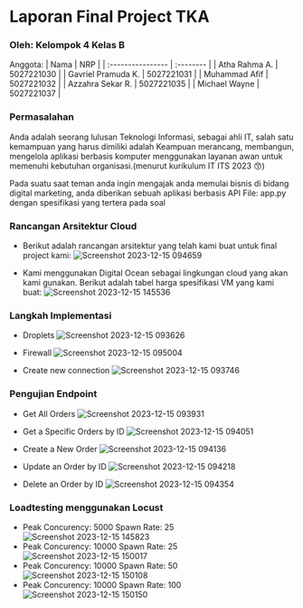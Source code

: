 # Laporan Final Project TKA

### Oleh: Kelompok 4 Kelas B

Anggota:
|        Nama        |    NRP     |
| :----------------  | :--------  |
|   Atha Rahma A.    | 5027221030 |
| Gavriel Pramuda K. | 5027221031 |
|   Muhammad Afif    | 5027221032 |
|  Azzahra Sekar R.  | 5027221035 |
|   Michael Wayne    | 5027221037 |

### Permasalahan

Anda adalah seorang lulusan Teknologi Informasi, sebagai ahli IT, salah satu kemampuan yang harus dimiliki adalah Keampuan merancang, membangun, mengelola aplikasi berbasis komputer menggunakan layanan awan untuk memenuhi kebutuhan organisasi.(menurut kurikulum IT ITS 2023 😙)

Pada suatu saat teman anda ingin mengajak anda memulai bisnis di bidang digital marketing, anda diberikan sebuah aplikasi berbasis API File: app.py dengan spesifikasi yang tertera pada soal

### Rancangan Arsitektur Cloud

- Berikut adalah rancangan arsitektur yang telah kami buat untuk final project kami:
  ![Screenshot 2023-12-15 094659](https://github.com/afif1731/fp-tka-kel4-b/assets/128958228/502b2b63-6d21-4ecd-81f4-b86bca61ee81)

- Kami menggunakan Digital Ocean sebagai lingkungan cloud yang akan kami gunakan. Berikut adalah tabel harga spesifikasi VM yang kami buat:
  ![Screenshot 2023-12-15 145536](https://github.com/afif1731/fp-tka-kel4-b/assets/128958228/7efc5c94-4537-4f96-8a5f-2cc3e063e498)

### Langkah Implementasi

- Droplets
  ![Screenshot 2023-12-15 093626](https://github.com/afif1731/fp-tka-kel4-b/assets/128958228/4de9f2f3-4749-4e98-b22a-c1675920e624)

- Firewall
  ![Screenshot 2023-12-15 095004](https://github.com/afif1731/fp-tka-kel4-b/assets/128958228/d99239c1-f52c-4b34-8b54-213805ecdf68)

- Create new connection
  ![Screenshot 2023-12-15 093746](https://github.com/afif1731/fp-tka-kel4-b/assets/128958228/76641009-436b-4057-b05f-14a7132cb20f)


### Pengujian Endpoint

- Get All Orders
  ![Screenshot 2023-12-15 093931](https://github.com/afif1731/fp-tka-kel4-b/assets/128958228/870551b1-c5bb-4196-8de9-77bb48b6a07e)

- Get a Specific Orders by ID
  ![Screenshot 2023-12-15 094051](https://github.com/afif1731/fp-tka-kel4-b/assets/128958228/522943b5-084e-4074-9523-d22261b8491e)

- Create a New Order
  ![Screenshot 2023-12-15 094136](https://github.com/afif1731/fp-tka-kel4-b/assets/128958228/fb9e68ca-5688-4bb1-b9cc-2541a87f5a15)

- Update an Order by ID
  ![Screenshot 2023-12-15 094218](https://github.com/afif1731/fp-tka-kel4-b/assets/128958228/8634b57d-423b-44e7-93fd-f18cbb474765)

- Delete an Order by ID
  ![Screenshot 2023-12-15 094354](https://github.com/afif1731/fp-tka-kel4-b/assets/128958228/37004177-3a40-4c46-90ca-d1181559e2f2)

### Loadtesting menggunakan Locust
- Peak Concurency: 5000
  Spawn Rate: 25
  ![Screenshot 2023-12-15 145823](https://github.com/afif1731/fp-tka-kel4-b/assets/128958228/2a447ab8-8b59-45d1-bdde-41e7d1f6a355)
- Peak Concurency: 10000
  Spawn Rate: 25
  ![Screenshot 2023-12-15 150017](https://github.com/afif1731/fp-tka-kel4-b/assets/128958228/e3aa46ad-6a1c-4584-be62-fc4ceb023d20)
- Peak Concurency: 10000
  Spawn Rate: 50
  ![Screenshot 2023-12-15 150108](https://github.com/afif1731/fp-tka-kel4-b/assets/128958228/02da8199-e562-4beb-b97b-e244b6db73ec)
- Peak Concurency: 10000
  Spawn Rate: 100
  ![Screenshot 2023-12-15 150150](https://github.com/afif1731/fp-tka-kel4-b/assets/128958228/4aa11380-0b57-4c23-8c65-393621a03a0d)

